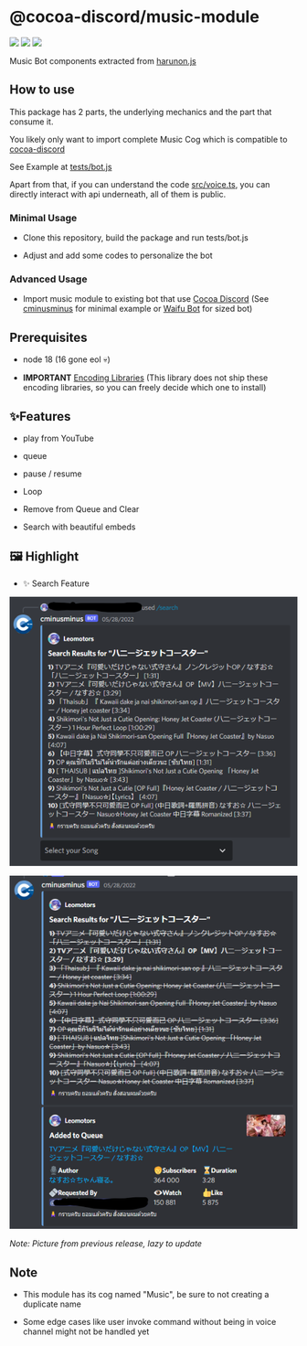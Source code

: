 # @cocoa-discord/music-module

[![](https://img.shields.io/npm/v/@cocoa-discord/music-module.svg?maxAge=3600)](https://www.npmjs.com/package/@cocoa-discord/music-module)
[![](https://img.shields.io/npm/dt/@cocoa-discord/music-module.svg?maxAge=3600)](https://www.npmjs.com/package/@cocoa-discord/music-module)
[![](https://github.com/Leomotors/music-bot/actions/workflows/test.yml/badge.svg)](https://github.com/Leomotors/music-bot/actions)

Music Bot components extracted from [harunon.js](https://github.com/CarelessDev/harunon.js)

## How to use

This package has 2 parts, the underlying mechanics and the part that consume it.

You likely only want to import complete Music Cog which is compatible to [cocoa-discord](https://github.com/Leomotors/cocoa-discord)

See Example at [tests/bot.js](./tests/bot.js)

Apart from that, if you can understand the code [src/voice.ts](src/voice.ts),
you can directly interact with api underneath, all of them is public.

### Minimal Usage

- Clone this repository, build the package and run tests/bot.js

- Adjust and add some codes to personalize the bot

### Advanced Usage

- Import music module to existing bot that use [Cocoa Discord](https://github.com/Leomotors/cocoa-discord)
  (See [cminusminus](https://github.com/Leomotors/cminusminus) for minimal example or [Waifu Bot](https://github.com/Leomotors/waifu-bot) for sized bot)

## Prerequisites

- node 18 (16 gone eol :skull:)

- **IMPORTANT** [Encoding Libraries](https://www.npmjs.com/package/@discordjs/voice#dependencies)
  (This library does not ship these encoding libraries, so you can freely decide which one to install)

## ✨Features

- play from YouTube

- queue

- pause / resume

- Loop

- Remove from Queue and Clear

- Search with beautiful embeds

## 🖼️ Highlight

- ✨ Search Feature

![](./images/search1.png)

![](./images/search2.png)

_Note: Picture from previous release, lazy to update_

## Note

- This module has its cog named "Music", be sure to not creating a duplicate name

- Some edge cases like user invoke command without being in voice channel might not be handled yet
